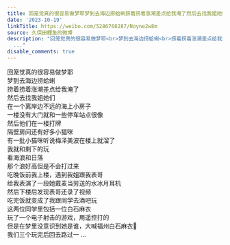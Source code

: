 ```yaml
---
title: 回笼觉真的很容易做梦耶梦到去海边捞蛤蜊捞着捞着涨潮差点给我淹了然后去找我姐她们在一个离岸边不远的海上小房子一楼没有大门就和一些停车站点很像然后他们在一...
date: '2023-10-19'
linkTitle: https://weibo.com/5286768287/Noyne2w8m
source: 久保田鲤鱼的微博
description: "回笼觉真的很容易做梦耶<br>梦到去海边捞蛤蜊<br>捞着捞着涨潮差点给我淹了<br>然后去找我姐她们<br>在一个离岸边不远的海上小房子<br>一楼没有大门就和一些停车站点很像<br>然后他们在一楼打牌<br>隔壁房间还有好多小猫咪<br>有一批小猫咪听说梅泽美波在楼上就溜了<br>我就和剩下的玩<br>看海浪和日落<br>那个浪好高但是不会打过来<br>吃晚饭前我上楼，遇到我姐跟我表哥<br>给我表演了一段她戴麦当劳送的水冰月耳机<br>然后下楼后发现表哥还录了视频<br>吃完饭就变成了我跟同学去酒吧玩<br>这两位同学里包括一位白石麻衣<br>玩了一个电子射击的游戏，用遥控打的<br>但是在梦里没意识到她是谁，大喊福州白石麻衣\U0001F649<br>我们三个玩完后回去路过一
  ..."
disable_comments: true
---
```

回笼觉真的很容易做梦耶<br>梦到去海边捞蛤蜊<br>捞着捞着涨潮差点给我淹了<br>然后去找我姐她们<br>在一个离岸边不远的海上小房子<br>一楼没有大门就和一些停车站点很像<br>然后他们在一楼打牌<br>隔壁房间还有好多小猫咪<br>有一批小猫咪听说梅泽美波在楼上就溜了<br>我就和剩下的玩<br>看海浪和日落<br>那个浪好高但是不会打过来<br>吃晚饭前我上楼，遇到我姐跟我表哥<br>给我表演了一段她戴麦当劳送的水冰月耳机<br>然后下楼后发现表哥还录了视频<br>吃完饭就变成了我跟同学去酒吧玩<br>这两位同学里包括一位白石麻衣<br>玩了一个电子射击的游戏，用遥控打的<br>但是在梦里没意识到她是谁，大喊福州白石麻衣🙉<br>我们三个玩完后回去路过一 ...
